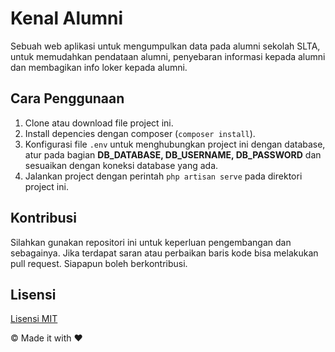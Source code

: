 # Kenal Alumni

Sebuah web aplikasi untuk mengumpulkan data pada alumni sekolah SLTA, untuk memudahkan pendataan alumni, penyebaran informasi kepada alumni dan membagikan info loker kepada alumni.

## Cara Penggunaan

1. Clone atau download file project ini.
2. Install depencies dengan composer (`composer install`).
3. Konfigurasi file `.env` untuk menghubungkan project ini dengan database, atur pada bagian **DB_DATABASE, DB_USERNAME, DB_PASSWORD** dan sesuaikan dengan koneksi database yang ada.
4. Jalankan project dengan perintah `php artisan serve` pada direktori project ini.

## Kontribusi

Silahkan gunakan repositori ini untuk keperluan pengembangan dan sebagainya. Jika terdapat saran atau perbaikan baris kode bisa melakukan pull request. Siapapun boleh berkontribusi.

## Lisensi

[Lisensi MIT](https://github.com/egin10/kenal-alumni/blob/master/LICENSE)

&copy; Made it with ❤️
